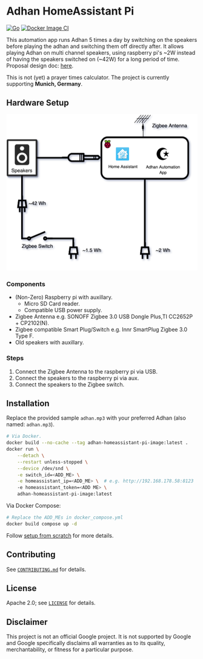 # Adhan HomeAssistant Pi

[![Go](https://github.com/ssafty/adhan-homeassistant-pi/actions/workflows/go.yml/badge.svg)](https://github.com/ssafty/adhan-homeassistant-pi/actions/workflows/go.yml) [![Docker Image CI](https://github.com/ssafty/adhan-homeassistant-pi/actions/workflows/docker-image.yml/badge.svg)](https://github.com/ssafty/adhan-homeassistant-pi/actions/workflows/docker-image.yml)

This automation app runs Adhan 5 times a day by switching on the speakers before playing
the adhan and switching them off directly after. It allows playing Adhan on multi 
channel speakers, using raspberry pi's ~2W instead of having the speakers switched on 
(~42W) for a long period of time. Proposal design doc: [here](https://docs.google.com/document/d/1jaiPn7vfulNgkbaxgMCdkzdQyKv2k5WcBebXyMKO92E/edit#heading=h.tgmxtralkmm7).

This is not (yet) a prayer times calculator. The project is currently supporting **Munich, Germany**. 

## Hardware Setup
<p align="center">
  <img src=".github/hardware_setup.png?raw=true" alt="Diagram shows how to connect all components"/>
</p>

### Components

* (Non-Zero) Raspberry pi with auxillary.
    * Micro SD Card reader.
    * Compatible USB power supply.
* Zigbee Antenna e.g. SONOFF Zigbee 3.0 USB Dongle Plus,TI CC2652P + CP2102(N).
* Zigbee compatible Smart Plug/Switch e.g. Innr SmartPlug Zigbee 3.0 Type F.
* Old speakers with auxillary.

### Steps

1. Connect the Zigbee Antenna to the raspberry pi via USB.
2. Connect the speakers to the raspberry pi via aux.
3. Connect the speakers to the Zigbee switch.


## Installation

Replace the provided sample `adhan.mp3` with your preferred Adhan (also named: `adhan.mp3`). 

```sh
# Via Docker.
docker build --no-cache --tag adhan-homeassistant-pi-image:latest .
docker run \
	--detach \
	--restart unless-stopped \
	--device /dev/snd \
	-e switch_id=<ADD_ME> \
	-e homeassistant_ip=<ADD_ME> \  # e.g. http://192.168.178.58:8123
	-e homeassistant_token=<ADD ME> \
	adhan-homeassistant-pi-image:latest
```

Via Docker Compose:
```sh
# Replace the ADD_MEs in docker_compose.yml
docker build compose up -d
```

Follow [setup from scratch](https://github.com/ssafty/adhan-homeassistant-pi/wiki#setup-from-scratch) for more details.

## Contributing

See [`CONTRIBUTING.md`](CONTRIBUTING.md) for details.

## License

Apache 2.0; see [`LICENSE`](LICENSE) for details.

## Disclaimer

This project is not an official Google project. It is not supported by
Google and Google specifically disclaims all warranties as to its quality,
merchantability, or fitness for a particular purpose.
